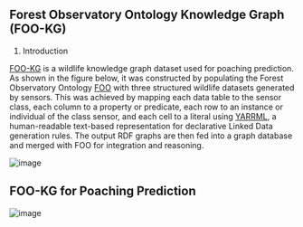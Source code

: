 ## Forest Observatory Ontology Knowledge Graph (FOO-KG)

1. Introduction

[FOO-KG](https://naeima.github.io/fooKG/) is a wildlife knowledge graph dataset used for poaching prediction. As shown in the figure below, it was constructed by populating the Forest Observatory Ontology [FOO](https://w3id.org/def/foo#) with three structured wildlife datasets generated by sensors. This was achieved by mapping each data table to the sensor class, each column to a property or predicate, each row to an instance or individual of the class sensor, and each cell to a literal using [YARRML](https://rml.io/yarrrml/), a human-readable text-based representation for declarative Linked Data generation rules. The output RDF graphs are then fed into a graph database and merged with FOO for integration and reasoning.


![image](https://lucid.app/publicSegments/view/c9b26cae-d7f7-4c56-ba95-7a90882a2c22/image.png)


## FOO-KG for Poaching Prediction 

![image](https://lucid.app/publicSegments/view/52ed0585-a337-482a-8e30-12473953eb82/image.png)



